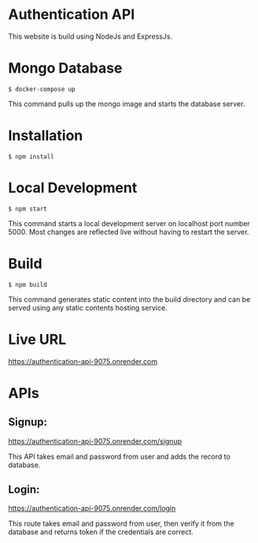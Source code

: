 # Authentication API
 This website is build using NodeJs and ExpressJs.

# Mongo Database
`$ docker-compose up`

This command pulls up the mongo image and starts the database server.

# Installation
`$ npm install`

# Local Development
`$ npm start`

This command starts a local development server on localhost port number 5000. Most changes are reflected live without having to restart the server.

# Build
`$ npm build`

This command generates static content into the build directory and can be served using any static contents hosting service.

# Live URL

https://authentication-api-9075.onrender.com

# APIs

## Signup: 
https://authentication-api-9075.onrender.com/signup

This API takes email and password from user and adds the record to database.

## Login: 
https://authentication-api-9075.onrender.com/login

This route takes email and password from user, then verify it from the database and returns token if the credentials are correct.